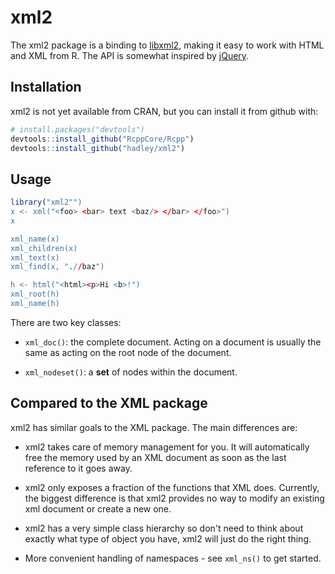 # xml2

The xml2 package is a binding to [libxml2](http://xmlsoft.org), making it easy to work with HTML and XML from R. The API is somewhat inspired by [jQuery](http://jquery.com).

## Installation

xml2 is not yet available from CRAN, but you can install it from github with:

```R
# install.packages("devtools")
devtools::install_github("RcppCore/Rcpp")
devtools::install_github("hadley/xml2")
```

## Usage

```R
library("xml2"")
x <- xml("<foo> <bar> text <baz/> </bar> </foo>")
x

xml_name(x)
xml_children(x)
xml_text(x)
xml_find(x, ".//baz")

h <- html("<html><p>Hi <b>!")
xml_root(h)
xml_name(h)
```

There are two key classes:

* `xml_doc()`: the complete document. Acting on a document is usually the same 
  as acting on the root node of the document.

* `xml_nodeset()`: a __set__ of nodes within the document.

## Compared to the XML package

xml2 has similar goals to the XML package. The main differences are:

* xml2 takes care of memory management for you. It will automatically
  free the memory used by an XML document as soon as the last reference
  to it goes away.

* xml2 only exposes a fraction of the functions that XML does. Currently,
  the biggest difference is that xml2 provides no way to modify an existing
  xml document or create a new one.

* xml2 has a very simple class hierarchy so don't need to think about exactly 
  what type of object you have, xml2 will just do the right thing.

* More convenient handling of namespaces - see `xml_ns()` to get started.
